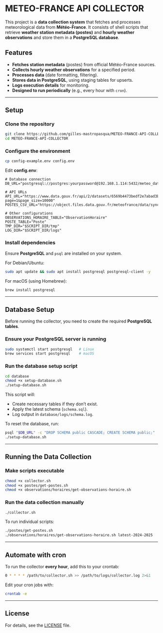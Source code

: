 # METEO-FRANCE API COLLECTOR

This project is a **data collection system** that fetches and processes meteorological data from **Météo-France**. It consists of shell scripts that retrieve **weather station metadata (postes)** and **hourly weather observations** and store them in a **PostgreSQL database**.

## Features

- **Fetches station metadata** (postes) from official Météo-France sources.
- **Collects hourly weather observations** for a specified period.
- **Processes data** (date formatting, filtering).
- **Stores data in PostgreSQL**, using staging tables for upserts.
- **Logs execution details** for monitoring.
- **Designed to run periodically** (e.g., every hour with `cron`).

---

## Setup

### Clone the repository
```sh
git clone https://github.com/gilles-mastropasqua/METEO-FRANCE-API-COLLECTOR.git
cd METEO-FRANCE-API-COLLECTOR
```

### Configure the environment
```sh
cp config-example.env config.env
```

Edit **config.env**:
```
# Database connection
DB_URL="postgresql://postgres:yourpassword@192.168.1.114:5432/meteo_data"

# API URLs
API_URL="https://www.data.gouv.fr/api/2/datasets/6569b4473bedf2e7abad3b72/resources/?page=1&page_size=10000"
POSTES_CSV_URL="https://object.files.data.gouv.fr/meteofrance/data/synchro_ftp/BASE/POSTES/POSTES_MF.csv"

# Other configurations
OBSERVATIONS_HORAIRE_TABLE="ObservationHoraire"
POSTE_TABLE="Poste"
TMP_DIR="$SCRIPT_DIR/tmp"
LOG_DIR="$SCRIPT_DIR/logs"
```

### Install dependencies
Ensure **PostgreSQL** and `psql` are installed on your system.

For Debian/Ubuntu:
```sh
sudo apt update && sudo apt install postgresql postgresql-client -y
```

For macOS (using Homebrew):
```sh
brew install postgresql
```

---

## Database Setup

Before running the collector, you need to create the required **PostgreSQL tables**.

### Ensure your PostgreSQL server is running
```sh
sudo systemctl start postgresql   # Linux
brew services start postgresql    # macOS
```

### Run the database setup script
```sh
cd database
chmod +x setup-database.sh
./setup-database.sh
```
This script will:
- Create necessary tables if they don’t exist.
- Apply the latest schema (`schema.sql`).
- Log output in `database/logs/schema.log`.

To reset the database, run:
```sh
psql "$DB_URL" -c "DROP SCHEMA public CASCADE; CREATE SCHEMA public;"
./setup-database.sh
```

---

## Running the Data Collection

### Make scripts executable
```sh
chmod +x collector.sh
chmod +x postes/get-postes.sh
chmod +x observations/horaires/get-observations-horaire.sh
```

### Run the data collection manually
```sh
./collector.sh
```

To run individual scripts:
```sh
./postes/get-postes.sh
./observations/horaires/get-observations-horaire.sh latest-2024-2025
```

---

## Automate with cron

To run the collector **every hour**, add this to your crontab:
```sh
0 * * * * /path/to/collector.sh >> /path/to/logs/collector.log 2>&1
```

Edit your cron jobs with:
```sh
crontab -e
```

---

## License
For details, see the [LICENSE](LICENSE) file.



